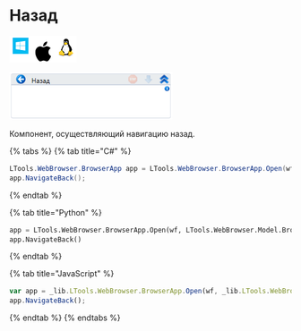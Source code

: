 # Назад

![](<../../../.gitbook/assets/image (100) (1) (1) (1) (1) (1) (115).png>)

![](<../../../.gitbook/assets/image (351).png>)

Компонент, осуществляющий навигацию назад.

{% tabs %}
{% tab title="C#" %}
```csharp
LTools.WebBrowser.BrowserApp app = LTools.WebBrowser.BrowserApp.Open(wf, LTools.WebBrowser.Model.BrowserTypes.IE);
app.NavigateBack();
```
{% endtab %}

{% tab title="Python" %}
```python
app = LTools.WebBrowser.BrowserApp.Open(wf, LTools.WebBrowser.Model.BrowserTypes.IE)
app.NavigateBack()
```
{% endtab %}

{% tab title="JavaScript" %}
```javascript
var app = _lib.LTools.WebBrowser.BrowserApp.Open(wf, _lib.LTools.WebBrowser.Model.BrowserTypes.IE);
app.NavigateBack();
```
{% endtab %}
{% endtabs %}
